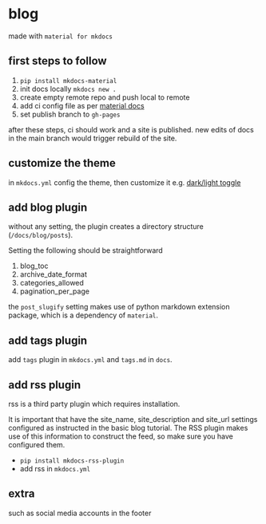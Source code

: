 # blog

made with `material for mkdocs`

## first steps to follow

1. `pip install mkdocs-material`
1. init docs locally `mkdocs new .` 
1. create empty remote repo and push local to remote 
1. add ci config file as per [material docs](https://squidfunk.github.io/mkdocs-material/publishing-your-site/)
1. set publish branch to `gh-pages`

after these steps, ci should work and a site is published. new edits of docs in the main branch would trigger rebuild of the site. 

## customize the theme

in `mkdocs.yml` config the theme, then customize it e.g. [dark/light toggle](https://squidfunk.github.io/mkdocs-material/setup/changing-the-colors/)

## add blog plugin

without any setting, the plugin creates a directory structure (`/docs/blog/posts`). 

Setting the following should be straightforward

1. blog_toc
1. archive_date_format
1. categories_allowed
1. pagination_per_page

the `post_slugify` setting makes use of python markdown extension package, which is a dependency of `material`.  

## add tags plugin

add `tags` plugin in `mkdocs.yml` and `tags.md` in `docs`.

## add rss plugin

rss is a third party plugin which requires installation. 

It is important that have the site_name, site_description and site_url settings configured as instructed in the basic blog tutorial. The RSS plugin makes use of this information to construct the feed, so make sure you have configured them.

- `pip install mkdocs-rss-plugin`
- add rss in  `mkdocs.yml` 

## extra 

such as social media accounts in the footer

